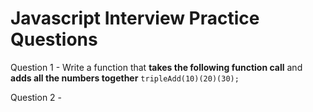 # Javascript Interview Practice Questions
Question 1 - Write a function that **takes the following function call** and **adds all the numbers together**
`tripleAdd(10)(20)(30);`

Question 2 - 

